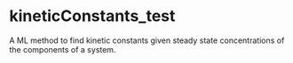 # kineticConstants_test
A ML method to find kinetic constants given steady state concentrations of the components of a system.
